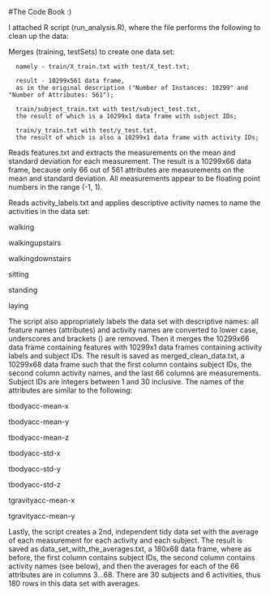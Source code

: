 #The Code Book :)

I attached R script (run_analysis.R), where the file performs the following to clean up the data:

Merges (training, testSets) to create one data set:

      namely - train/X_train.txt with test/X_test.txt;
      
      result - 10299x561 data frame, 
      as in the original description ("Number of Instances: 10299" and "Number of Attributes: 561");
      
      train/subject_train.txt with test/subject_test.txt, 
      the result of which is a 10299x1 data frame with subject IDs; 
      
      train/y_train.txt with test/y_test.txt, 
      the result of which is also a 10299x1 data frame with activity IDs;


Reads features.txt and extracts the measurements on the mean and standard deviation for each measurement. The result is a 10299x66 data frame, because only 66 out of 561 attributes are measurements on the mean and standard deviation. All measurements appear to be floating point numbers in the range (-1, 1).

Reads activity_labels.txt and applies descriptive activity names to name the activities in the data set:
  
  walking
  
  walkingupstairs
  
  walkingdownstairs
  
  sitting
  
  standing
  
  laying
  
  
The script also appropriately labels the data set with descriptive names: all feature names (attributes) and activity names are converted to lower case, underscores and brackets () are removed. Then it merges the 10299x66 data frame containing features with 10299x1 data frames containing activity labels and subject IDs. The result is saved as merged_clean_data.txt, a 10299x68 data frame such that the first column contains subject IDs, the second column activity names, and the last 66 columns are measurements. Subject IDs are integers between 1 and 30 inclusive. The names of the attributes are similar to the following:

  tbodyacc-mean-x 
  
  tbodyacc-mean-y 
  
  tbodyacc-mean-z 
  
  tbodyacc-std-x 
  
  tbodyacc-std-y 
  
  tbodyacc-std-z 
  
  tgravityacc-mean-x 
  
  tgravityacc-mean-y
  
  
Lastly, the script creates a 2nd, independent tidy data set with the average of each measurement for each activity and each subject. The result is saved as data_set_with_the_averages.txt, a 180x68 data frame, where as before, the first column contains subject IDs, the second column contains activity names (see below), and then the averages for each of the 66 attributes are in columns 3...68. There are 30 subjects and 6 activities, thus 180 rows in this data set with averages.

